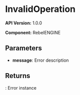 # InvalidOperation

**API Version:** 1.0.0

**Component:** RebelENGINE

## Parameters

- **message**: Error description

## Returns

: Error instance

